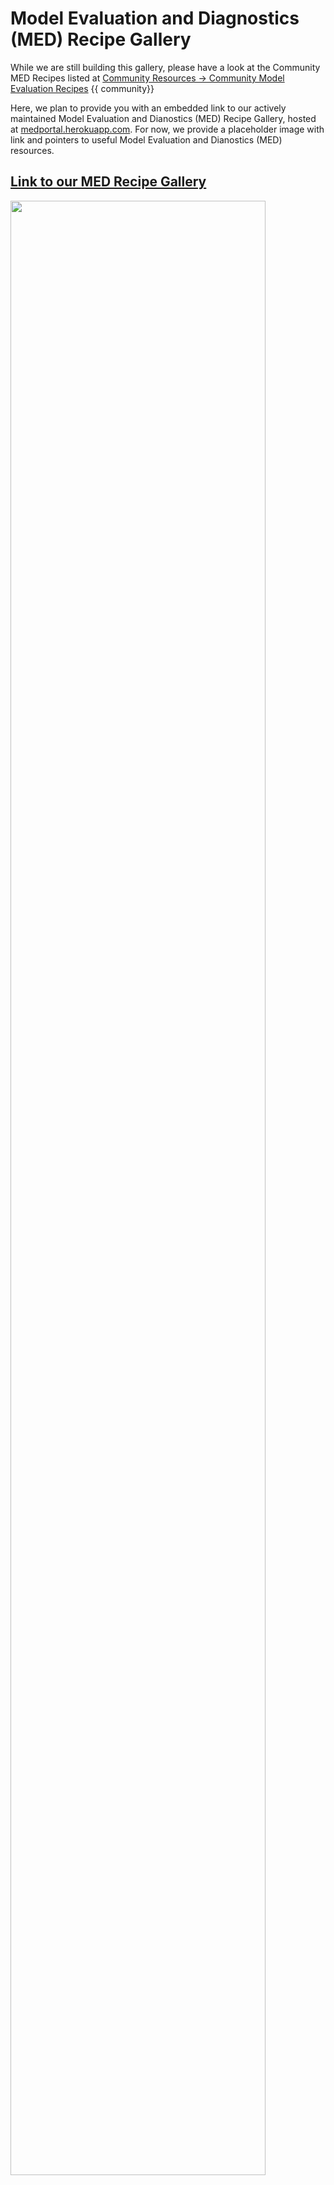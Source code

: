 # Model Evaluation and Diagnostics (MED) Recipe Gallery

While we are still building this gallery, please have a look at the Community MED Recipes listed at <a href="../community_resources/community_med_recipes.md">Community Resources -> Community Model Evaluation Recipes</a> {{ community}}

Here, we plan to provide you with an embedded link to our actively maintained Model Evaluation and Dianostics (MED) Recipe Gallery, hosted at [medportal.herokuapp.com](https://medportal.herokuapp.com/models/published). For now, we provide a placeholder image with link and pointers to useful Model Evaluation and Dianostics (MED) resources.

## <a href="https://medportal.herokuapp.com/models/published">Link to our MED Recipe Gallery</a>

<a href="https://medportal.herokuapp.com/models/published">
    <img align="center" width="90%" src="../../assets/model_evaluation/model_evaluation_recipe_gallery_placeholder.jpg"></img>
</a>